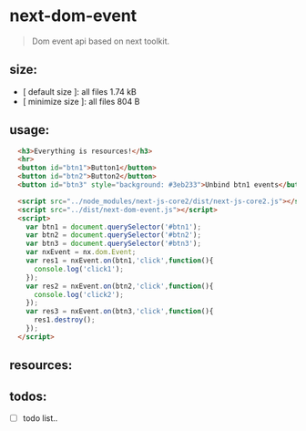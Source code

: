 # next-dom-event
> Dom event api based on next toolkit.

## size:
+ [ default size ]: all files 1.74 kB
+ [ minimize size ]: all files 804 B

## usage:
```html
  <h3>Everything is resources!</h3>
  <hr>
  <button id="btn1">Button1</button>
  <button id="btn2">Button2</button>
  <button id="btn3" style="background: #3eb233">Unbind btn1 events</button>

  <script src="../node_modules/next-js-core2/dist/next-js-core2.js"></script>
  <script src="../dist/next-dom-event.js"></script>
  <script>
    var btn1 = document.querySelector('#btn1');
    var btn2 = document.querySelector('#btn2');
    var btn3 = document.querySelector('#btn3');
    var nxEvent = nx.dom.Event;
    var res1 = nxEvent.on(btn1,'click',function(){
      console.log('click1');
    });
    var res2 = nxEvent.on(btn2,'click',function(){
      console.log('click2');
    });
    var res3 = nxEvent.on(btn3,'click',function(){
      res1.destroy();
    });
  </script>
```

## resources:

## todos:
- [ ] todo list..
